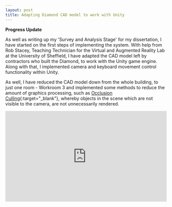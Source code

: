 ```yaml
---
layout: post
title: Adapting Diamond CAD model to work with Unity
---
```


**Progress Update**

As well as writing up my 'Survey and Analysis Stage' for my dissertation, I have started on the first steps of implementing the system. With help from Rob Stacey, Teaching Technician for the Virtual and Augmented Reality Lab at the University of Sheffield, I have adapted the CAD model left by contractors who built the Diamond, to work with the Unity game engine. Along with that, I implemented camera and keyboard movement control functionality within Unity.

As well, I have reduced the CAD model down from the whole building, to just one room - Workroom 3 and implemented some methods to reduce the amount of graphics processing, such as [Occlusion Culling](https://docs.unity3d.com/Manual/OcclusionCulling.html){:target="_blank"}, whereby objects in the scene which are not visible to the camera, are not unnecessarily rendered.

<style>.embed-container { position: relative; padding-bottom: 56.25%; height: 0; overflow: hidden; max-width: 100%; } .embed-container iframe, .embed-container object, .embed-container embed { position: absolute; top: 0; left: 0; width: 100%; height: 100%; }</style><div class='embed-container'><iframe src='https://www.youtube.com/embed/nUENDdgkKSM?autoplay=1&loop=1' frameborder='0' allowfullscreen></iframe></div>

